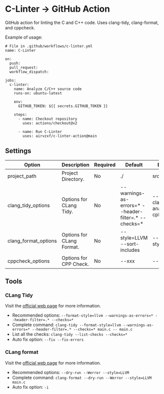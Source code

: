 # C-Linter -> GitHub Action

GitHub action for linting the C and C++ code. Uses clang-tidy, clang-format, and cppcheck.

Example of usage:

```text
# File in .github/workflows/c-linter.yml
name: C-Linter

on:
  push:
  pull_request:
  workflow_dispatch:

jobs:
  c-linter:
    name: Analyze C/C++ source code
    runs-on: ubuntu-latest

    env:
      GITHUB_TOKEN: ${{ secrets.GITHUB_TOKEN }}

    steps:
      - name: Checkout repository
        uses: actions/checkout@v2

      - name: Run C-Linter
        uses: airvzxf/c-linter-action@main
```

## Settings

Option | Description | Required | Default | Example
---    | ---         | ---      | ---     | ---
project_path | Project Directory. | No | ./ | src/
clang_tidy_options | Options for CLang Tidy. | No | --warnings-as-errors=* --header-filter=.* --checks=* | --checks=-clang-analyzer-cplusplus*
clang_format_options | Options for CLang Format. | No | --style=LLVM --sort-includes | --style=Mozilla
cppcheck_options | Options for CPP Check. | No | --xxx | --yyy

## Tools

### CLang Tidy

Visit the [official web page][clang-tidy-web] for more information.

- Recommended options: `--format-style=llvm --warnings-as-errors=* --header-filter=.* --checks=*`
- Complete
  command: `clang-tidy --format-style=llvm --warnings-as-errors=* --header-filter=.* --checks=* main.c -- main.c`
- List all the checks: `clang-tidy --list-checks --checks=*`
- Auto fix option: `--fix --fix-errors`

### CLang format

Visit the [official web page][clang-format-web] for more information.

- Recommended options: `--dry-run --Werror --style=LLVM`
- Complete command: `clang-format --dry-run --Werror --style=LLVM main.c`
- Auto fix option: `-i`

[clang-tidy-web]: https://clang.llvm.org/extra/clang-tidy/index.html

[clang-format-web]: https://clang.llvm.org/docs/ClangFormat.html
